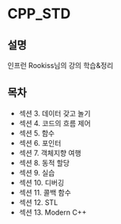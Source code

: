 # CPP_STD


## 설명
인프런 Rookiss님의 강의 학습&정리

## 목차
* 섹션 3. 데이터 갖고 놀기
* 섹션 4. 코드의 흐름 제어
* 섹션 5. 함수
* 섹션 6. 포인터
* 섹션 7. 객체지향 여행
* 섹션 8. 동적 할당
* 섹션 9. 실습
* 섹션 10. 디버깅
* 섹션 11. 콜백 함수
* 섹션 12. STL
* 섹션 13. Modern C++
